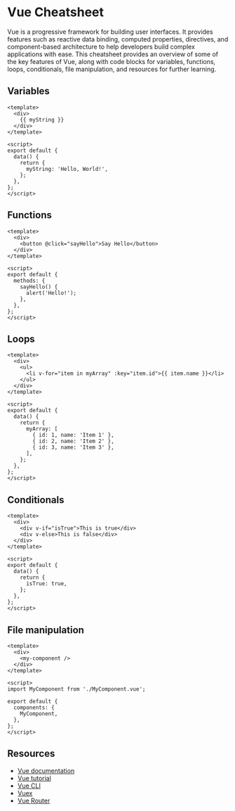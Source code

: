 # Vue Cheatsheet

Vue is a progressive framework for building user interfaces. It provides features such as reactive data binding, computed properties, directives, and component-based architecture to help developers build complex applications with ease. This cheatsheet provides an overview of some of the key features of Vue, along with code blocks for variables, functions, loops, conditionals, file manipulation, and resources for further learning.

## Variables

```vue
<template>
  <div>
    {{ myString }}
  </div>
</template>

<script>
export default {
  data() {
    return {
      myString: 'Hello, World!',
    };
  },
};
</script>
```

## Functions

```vue
<template>
  <div>
    <button @click="sayHello">Say Hello</button>
  </div>
</template>

<script>
export default {
  methods: {
    sayHello() {
      alert('Hello!');
    },
  },
};
</script>
```

## Loops

```vue
<template>
  <div>
    <ul>
      <li v-for="item in myArray" :key="item.id">{{ item.name }}</li>
    </ul>
  </div>
</template>

<script>
export default {
  data() {
    return {
      myArray: [
        { id: 1, name: 'Item 1' },
        { id: 2, name: 'Item 2' },
        { id: 3, name: 'Item 3' },
      ],
    };
  },
};
</script>
```

## Conditionals

```vue
<template>
  <div>
    <div v-if="isTrue">This is true</div>
    <div v-else>This is false</div>
  </div>
</template>

<script>
export default {
  data() {
    return {
      isTrue: true,
    };
  },
};
</script>
```

## File manipulation

```vue
<template>
  <div>
    <my-component />
  </div>
</template>

<script>
import MyComponent from './MyComponent.vue';

export default {
  components: {
    MyComponent,
  },
};
</script>
```

## Resources

- [Vue documentation](https://v3.vuejs.org/guide/introduction.html)
- [Vue tutorial](https://v3.vuejs.org/guide/introduction.html)
- [Vue CLI](https://cli.vuejs.org/)
- [Vuex](https://vuex.vuejs.org/)
- [Vue Router](https://router.vuejs.org/)